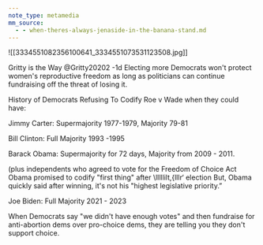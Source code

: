 ```yaml
---
note_type: metamedia
mm_source:
  - - when-theres-always-jenaside-in-the-banana-stand.md
---
```


![[3334551082356100641_3334551073531123508.jpg]]

Gritty is the Way @Gritty20202 -1d
Electing more Democrats won't protect
women's reproductive freedom as long as
politicians can continue fundraising off the
threat of losing it.

History of Democrats Refusing To Codify
Roe v Wade when they could have:

Jimmy Carter: Supermajority 1977-1979, Majority
79-81

Bill Clinton: Full Majority 1993 -1995

Barack Obama: Supermajority for 72 days, Majority
from 2009 - 2011.

(plus independents who agreed to vote for the Freedom of Choice Act
Obama promised to codify "first thing" after \\lllllilt,\{lllr‘ election
But, Obama quickly said after winning, it's not his "highest
legislative priority.”

Joe Biden: Full Majority 2021 - 2023

When Democrats say "we didn't have enough votes" and
then fundraise for anti-abortion dems over pro-choice
dems, they are telling you they don't support choice.


